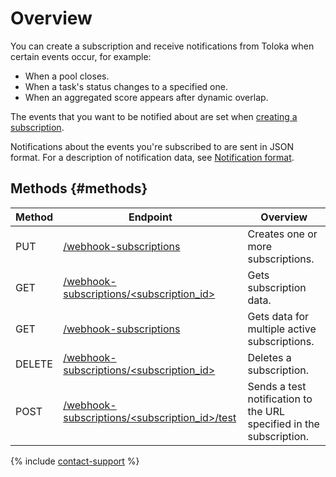 # Overview

You can create a subscription and receive notifications from Toloka when certain events occur, for example:

- When a pool closes.
- When a task's status changes to a specified one.
- When an aggregated score appears after dynamic overlap.

The events that you want to be notified about are set when [creating a subscription](put-webhook-subscriptions.md).

Notifications about the events you're subscribed to are sent in JSON format. For a description of notification data, see [Notification format](using-webhook-subscriptions.md).

## Methods {#methods}

Method | Endpoint | Overview
----- | ----- | -----
PUT | [/webhook-subscriptions](put-webhook-subscriptions.md) | Creates one or more subscriptions.
GET | [/webhook-subscriptions/<subscription_id>](get-webhook-subscriptions.md) | Gets subscription data.
GET | [/webhook-subscriptions](get-webhook-subscriptions-list.md) | Gets data for multiple active subscriptions.
DELETE | [/webhook-subscriptions/<subscription_id>](delete-webhook-subscriptions.md) | Deletes a subscription.
POST | [/webhook-subscriptions/<subscription_id>/test](post-webhook-subscriptions.md) | Sends a test notification to the URL specified in the subscription.

{% include [contact-support](../../guide/_includes/contact-support.md) %}
